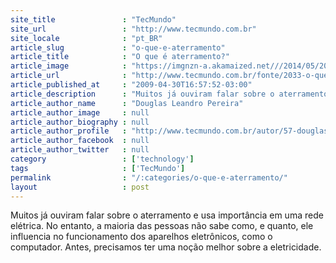 ```yaml
---
site_title               : "TecMundo"
site_url                 : "http://www.tecmundo.com.br"
site_locale              : "pt_BR"
article_slug             : "o-que-e-aterramento"
article_title            : "O que é aterramento?"
article_image            : "https://imgnzn-a.akamaized.net///2014/05/20/20170741030569-t1200x480.jpg"
article_url              : "http://www.tecmundo.com.br/fonte/2033-o-que-e-aterramento-.htm"
article_published_at     : "2009-04-30T16:57:52-03:00"
article_description      : "Muitos já ouviram falar sobre o aterramento e usa importância em uma rede elétrica. No entanto, a maioria das pessoas não sabe como, e quanto, ele influencia no funcionamento dos aparelhos eletrônicos, como o computador. Antes, precisamos ter uma noção melhor sobre a eletricidade."
article_author_name      : "Douglas Leandro Pereira"
article_author_image     : null
article_author_biography : null
article_author_profile   : "http://www.tecmundo.com.br/autor/57-douglas-leandro-pereira/"
article_author_facebook  : null
article_author_twitter   : null
category                 : ['technology']
tags                     : ['TecMundo']
permalink                : "/:categories/o-que-e-aterramento/"
layout                   : post
---
```


Muitos já ouviram falar sobre o aterramento e usa importância em uma rede elétrica. No entanto, a maioria das pessoas não sabe como, e quanto, ele influencia no funcionamento dos aparelhos eletrônicos, como o computador. Antes, precisamos ter uma noção melhor sobre a eletricidade.
